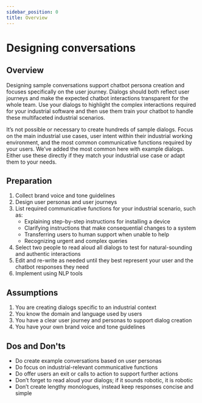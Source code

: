 ```yaml
---
sidebar_position: 0
title: Overview
---
```

# Designing conversations 
## Overview

Designing sample conversations support chatbot persona creation and focuses specifically on the user journey. Dialogs should both reflect  user journeys and make the expected chatbot interactions transparent for the whole team. Use your dialogs to highlight the complex interactions required for your industrial software and then use them train your chatbot to handle these multifaceted industrial scenarios. 

It’s not possible or necessary to create hundreds of sample dialogs. Focus on the main industrial use cases, user intent within their industrial working environment, and the most common communicative functions required by your users. We’ve added the most common here with example dialogs. Either use these directly if they match your industrial use case or adapt them to your needs.
## Preparation 

1.	Collect brand voice and tone guidelines
2.	Design user personas and user journeys 
3.	List required communicative functions for your industrial scenario, such as:
    - Explaining step-by-step instructions for installing a device   
    - Clarifying instructions that make consequential changes to a system  
    - Transferring users to human support when unable to help  
    - Recognizing urgent and complex queries 
4.	Select two people to read aloud all dialogs to test for natural-sounding and authentic interactions
5.	Edit and re-write as needed until they best represent your user and the chatbot responses they need
6.	Implement using NLP tools

## Assumptions 

1.	You are creating dialogs specific to an industrial context 
2.	You know the domain and language used by users 
3.	You have a clear user journey and personas to support dialog creation
4.	You have your own brand voice and tone guidelines 
## Dos and Don'ts

- Do create example conversations based on user personas  
- Do focus on industrial-relevant communicative functions   
- Do offer users an exit or calls to action to support further actions  
- Don’t forget to read aloud your dialogs; if it sounds robotic, it is robotic   
- Don’t create lengthy monologues, instead keep responses concise and simple

